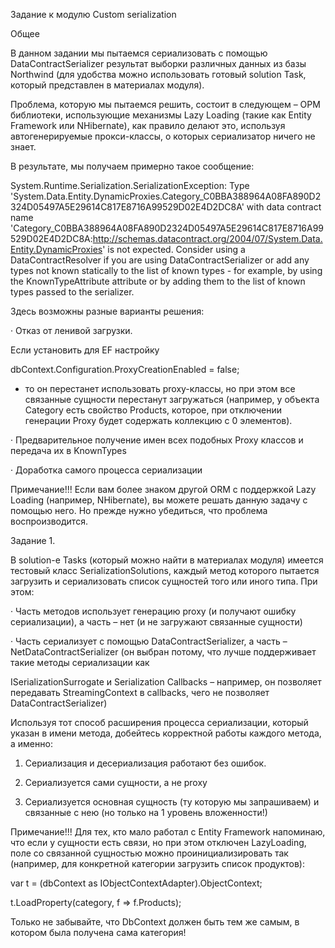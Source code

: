 Задание к модулю Custom serialization

Общее

В данном задании мы пытаемся сериализовать с помощью DataContractSerializer результат выборки различных данных из базы Northwind (для удобства можно использовать готовый solution Task, который представлен в материалах модуля).

Проблема, которую мы пытаемся решить, состоит в следующем – ОРМ библиотеки, использующие механизмы Lazy Loading (такие как Entity Framework или NHibernate), как правило делают это, используя автогенерируемые прокси-классы, о которых сериализатор ничего не знает.

В результате, мы получаем примерно такое сообщение:

System.Runtime.Serialization.SerializationException: Type 'System.Data.Entity.DynamicProxies.Category_C0BBA388964A08FA890D2324D05497A5E29614C817E8716A99529D02E4D2DC8A' with data contract name 'Category_C0BBA388964A08FA890D2324D05497A5E29614C817E8716A99529D02E4D2DC8A:http://schemas.datacontract.org/2004/07/System.Data.Entity.DynamicProxies' is not expected. Consider using a DataContractResolver if you are using DataContractSerializer or add any types not known statically to the list of known types - for example, by using the KnownTypeAttribute attribute or by adding them to the list of known types passed to the serializer.

Здесь возможны разные варианты решения:

· Отказ от ленивой загрузки.

Если установить для EF настройку

dbContext.Configuration.ProxyCreationEnabled = false;

- то он перестанет использовать proxy-классы, но при этом все связанные сущности перестанут загружаться (например, у объекта Category есть свойство Products, которое, при отключении генерации Proxy будет содержать коллекцию с 0 элементов).

· Предварительное получение имен всех подобных Proxy классов и передача их в KnownTypes

· Доработка самого процесса сериализации

Примечание!!! Если вам более знаком другой ORM с поддержкой Lazy Loading (например, NHibernate), вы можете решать данную задачу с помощью него. Но прежде нужно убедиться, что проблема воспроизводится.

Задание 1.

В solution-е Tasks (который можно найти в материалах модуля) имеется тестовый класс SerializationSolutions, каждый метод которого пытается загрузить и сериализовать список сущностей того или иного типа. При этом:

· Часть методов использует генерацию proxy (и получают ошибку сериализации), а часть – нет (и не загружают связанные сущности)

· Часть сериализует с помощью DataContractSerializer, а часть – NetDataContractSerializer (он выбран потому, что лучше поддерживает такие методы сериализации как

ISerializationSurrogate и Serialization Callbacks – например, он позволяет передавать StreamingContext в callbacks, чего не позволяет DataContractSerializer)

Используя тот способ расширения процесса сериализации, который указан в имени метода, добейтесь корректной работы каждого метода, а именно:

1. Сериализация и десериализация работают без ошибок.

2. Сериализуется сами сущности, а не proxy

3. Сериализуется основная сущность (ту которую мы запрашиваем) и связанные с нею (но только на 1 уровень вложенности!)

Примечание!!! Для тех, кто мало работал с Entity Framework напоминаю, что если у сущности есть связи, но при этом отключен LazyLoading, поле со связанной сущностью можно проинициализировать так (например, для конкретной категории загрузить список продуктов):

var t = (dbContext as IObjectContextAdapter).ObjectContext;

t.LoadProperty(category, f => f.Products);

Только не забывайте, что DbContext должен быть тем же самым, в котором была получена сама категория!
